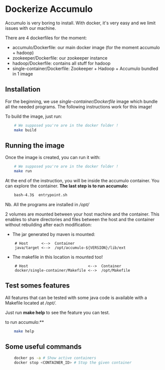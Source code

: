 # Dockerize Accumulo

Accumulo is very boring to install. With docker, it's very easy 
and we limit issues with our machine.

There are 4 dockerfiles for the moment:
 - accumulo/Dockerfile: our main docker image (for the moment accumulo + hadoop)
 - zookeeper/Dockerfile: our zookeeper instance
 - hadoop/Dockerfile: contains all stuff for hadoop
 - single-container/Dockerfile: Zookeeper + Hadoop + Accumulo bundled in 1 image

## Installation

For the beginning, we use *single-container/Dockerfile* image which bundle
all the needed programs. The following instructions work for this image!

To build the image, just run:
``` bash
    # We supposed you're are in the docker folder !
    make build
```

## Running the image

Once the image is created, you can run it with:
``` bash
    # We supposed you're are in the docker folder !
    make run
```

At the end of the instruction, you will be inside the accumulo container. You can explore the container. **The last step is to run accumulo:**
``` bash
    bash-4.3$  entrypoint.sh
```
Nb. All the programs are installed in */opt/*

2 volumes are mounted between your host machine and the container. This enables to share directories and files between the host and the container without rebuilding after each modification:
 - The jar generated by maven is mounted:
        
        # Host      <-->  Container
        java/target <-->  /opt/accumulo-${VERSION}/lib/ext

 - The makefile in this location is mounted too!
        
        # Host                           <-->  Container
        docker/single-container/Makefile <-->  /opt/Makefile


## Test somes features

All features that can be tested with some java code is available with a Makefile located at */opt/*.

Just run **make help** to see the feature you can test.

   to run accumulo:**
``` bash
    make help
``` 

## Some useful commands
``` bash
    docker ps -a # Show active containers
    docker stop <CONTAINER_ID> # Stop the given container
```